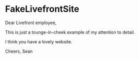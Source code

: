 # FakeLivefrontSite

Dear Livefront employee,

This is just a tounge-in-cheek example of my attention to detail.

I think you have a lovely website.

Cheers,
Sean